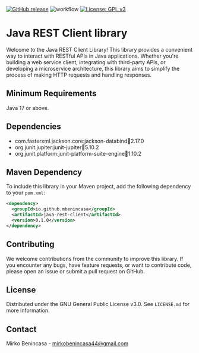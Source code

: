 [![GitHub release](https://img.shields.io/github/release/MBenincasa/java-rest-client)](https://github.com/MBenincasa/java-rest-client/releases/)
![workflow](https://github.com/MBenincasa/java-rest-client/actions/workflows/maven-publish.yml/badge.svg)
[![License: GPL v3](https://img.shields.io/badge/License-GPLv3-blue.svg)](https://www.gnu.org/licenses/gpl-3.0)

# Java REST Client library
Welcome to the Java REST Client Library! This library provides a convenient way to interact with RESTful APIs in Java applications. Whether you're building a web service client, integrating with third-party APIs, or developing a microservice architecture, this library aims to simplify the process of making HTTP requests and handling responses.

## Minimum Requirements
Java 17 or above.

## Dependencies
- com.fasterxml.jackson.core:jackson-databind:jar:2.17.0
- org.junit.jupiter:junit-jupiter:jar:5.10.2
- org.junit.platform:junit-platform-suite-engine:jar:1.10.2

## Maven Dependency
To include this library in your Maven project, add the following dependency to your `pom.xml`:

```xml
<dependency>
  <groupId>io.github.mbenincasa</groupId>
  <artifactId>java-rest-client</artifactId>
  <version>0.1.0</version>
</dependency>
```

## Contributing
We welcome contributions from the community to improve this library. If you encounter any bugs, have feature requests, or want to contribute code, please open an issue or submit a pull request on GitHub.

## License
Distributed under the GNU General Public License v3.0. See `LICENSE.md` for more information.

## Contact
Mirko Benincasa - mirkobenincasa44@gmail.com
